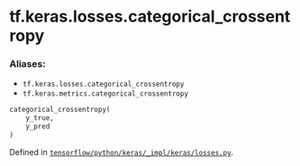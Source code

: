 <div itemscope itemtype="http://developers.google.com/ReferenceObject">
<meta itemprop="name" content="tf.keras.losses.categorical_crossentropy" />
</div>

# tf.keras.losses.categorical_crossentropy

### Aliases:

* `tf.keras.losses.categorical_crossentropy`
* `tf.keras.metrics.categorical_crossentropy`

``` python
categorical_crossentropy(
    y_true,
    y_pred
)
```



Defined in [`tensorflow/python/keras/_impl/keras/losses.py`](https://www.tensorflow.org/code/tensorflow/python/keras/_impl/keras/losses.py).

